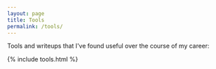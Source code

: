 ```yaml
---
layout: page
title: Tools
permalink: /tools/
---
```


Tools and writeups that I've found useful over the course of my career:

{% include tools.html %}